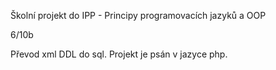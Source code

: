 Školní projekt do IPP - Principy programovacích jazyků a OOP

6/10b

Převod xml DDL do sql. Projekt je psán v jazyce php.
